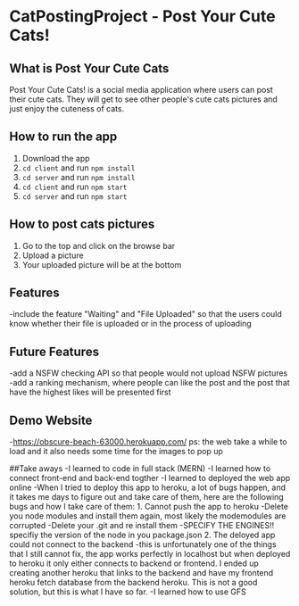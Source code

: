 # CatPostingProject - Post Your Cute Cats!


## What is Post Your Cute Cats
Post Your Cute Cats! is a social media application where users can post their cute cats. They will get to see other people's cute cats pictures and just enjoy the cuteness of cats.


## How to run the app
1. Download the app
2. `cd client` and run `npm install`
3. `cd server` and run `npm install`
4. `cd client` and run `npm start`
5. `cd server` and run `npm start`

## How to post cats pictures
1. Go to the top and click on the browse bar
2. Upload a picture
3. Your uploaded picture will be at the bottom

## Features
-include the feature "Waiting" and "File Uploaded" so that the users could know whether their file is uploaded or in the process of uploading

  ## Future Features
  
  -add a NSFW checking API so that people would not upload NSFW pictures
  -add a ranking mechanism, where people can like the post and the post that have the highest likes will be presented first
 
## Demo Website
-https://obscure-beach-63000.herokuapp.com/
ps: the web take a while to load and it also needs some time for the images to pop up

##Take aways
-I learned to code in full stack (MERN)
-I learned how to connect front-end and back-end togther
-I learned to deployed the web app online
  -When I tried to deploy this app to heroku, a lot of bugs happen, and it takes me days to figure out and take care of them, here are the following bugs and how I take care of them:
    1. Cannot push the app to heroku
      -Delete you node modules and install them again, most likely the modemodules are corrupted
      -Delete your .git and re install them
      -SPECIFY THE ENGINES!! specifiy the version of the node in you package.json
    2. The deloyed app could not connect to the backend
      -this is unfortunately one of the things that I still cannot fix, the app works perfectly in localhost but when deployed to heroku it only either connects to backend or frontend. I ended up creating another heroku that links to the backend and have my frontend heroku fetch database from the backend heroku. This is not a good solution, but this is what I have so far.
-I learned how to use GFS

